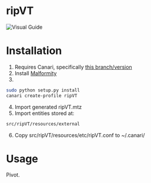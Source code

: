 # ripVT
![Visual Guide](https://github.com/matonis/ripVT/blob/master/pivot.png)
# Installation

1. Requires Canari, specifically [this branch/version](https://github.com/allfro/canari/tree/c90ed9f0f0fb5075358d7a1a4c1080aac3d4e6bc)
2. Install [Malformity](https://github.com/digital4rensics/Malformity)
3.
```bash
sudo python setup.py install
canari create-profile ripVT
```
4. Import generated ripVT.mtz
5. Import entities stored at:
```bash
src/ripVT/resources/external
```

6. Copy src/ripVT/resources/etc/ripVT.conf to ~/.canari/


# Usage
Pivot.